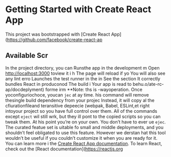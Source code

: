 # Getting Started with Create React App
This project was bootstrapped with [Create React App](https://github.com/facebook/create-react-ap
## Available Scr
In the project directory, you can 
Runsthe app in the development m
Open [http://localhost:3000](http://ocalhost:3000) toview it i h
The page will reload if yo
You will also see any lint erro
Launches the test runner in the in
See the section 
It correctly bundles React in produconod
The build i
Your app is read to behu.o/ate-rc-ap/docdeplyment) forme irm
**Note: ths is  -wayoperation. Once yoconfiguriochoce, youcan `jec` at ay time. his command will remove thesingle build dependency from your projec
Instead, it will copy al the cfiurationfileand teransitive depeecie (webpak, Babel, ESLint,et right intoyour project so you have full control over them. All of the commands except `eject` wil still wrk, but they ill pont to the copied scripts so you can tweak them. At his point you’re on your own.
You don’t have to ever ue `ejec`. The curated featue set is uitable fo small and middle deployments, and you shouldn’t feel obligated to use this feature. However we derstan hat this tool wouldn’t be useful if you couldn’t customize it when you are ready for it.
You can learn more i the [Create React App documentation](https://facebook.github.io/create-react-app/docs/getting-started).
To learn React, check out the [React documentation](https://reactjs.org
